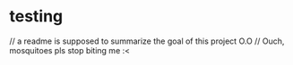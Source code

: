 # testing
// a readme is supposed to summarize the goal of this project O.O
// Ouch, mosquitoes pls stop biting me :<
